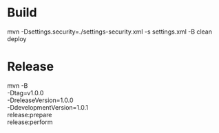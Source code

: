 # Build

mvn -Dsettings.security=./settings-security.xml -s settings.xml -B clean deploy


# Release
mvn  -B \
    -Dtag=v1.0.0 \
    -DreleaseVersion=1.0.0 \
    -DdevelopmentVersion=1.0.1 \
    release:prepare \
    release:perform 


